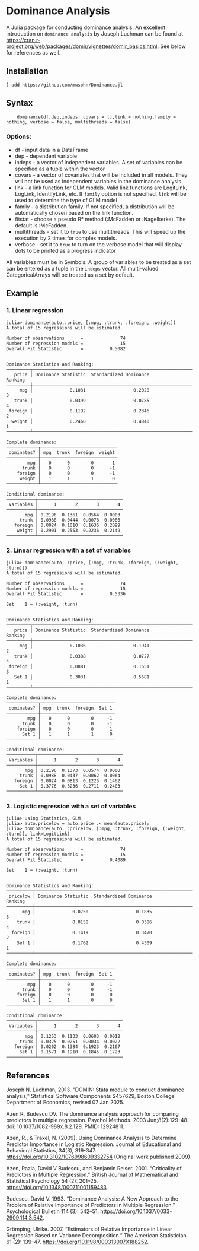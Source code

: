 # Dominance Analysis
 A Julia package for conducting dominance analysis. An excellent introduction on `dominance analysis` by Joseph Luchman can be found 
 at https://cran.r-project.org/web/packages/domir/vignettes/domir_basics.html. See below for references as well.

  ## Installation

 `] add https://github.com/mwsohn/Dominance.jl`

 ## Syntax

```
    dominance(df,dep,indeps; covars = [],link = nothing,family = nothing, verbose = false, multithreads = false)
```

### Options:
- df - input data in a DataFrame
- dep - dependent variable
- indeps - a vector of independent variables. A set of variables can be
    specified as a tuple within the vector
- covars - a vector of covariates that will be included in all models.
    They will not be used as independent variables in the dominance analysis
- link - a link function for GLM models. Valid link functions are LogitLink,
    LogLink, IdentifyLink, etc. If `family` option is not specified, `link` will
    be used to determine the type of GLM model
- family - a distribution family. If not specified, a distribution will be
    automatically chosen based on the link function.
- fitstat - choose a pseudo R² method (:McFadden or :Nagelkerke). The default is :McFadden.
- multithreads - set it to `true` to use multithreads. 
    This will speed up the execution by 2 times for complex models.
- verbose - set it to `true` to turn on the verbose model that will display dots to be printed
    as a progress indicator

All variables must be in Symbols. A group of variables to be treated as a set can be entered as a tuple
in the `indeps` vector. All multi-valued CategoricalArrays will be treated as a set by default.

## Example

### 1. Linear regression

```
julia> dominance(auto,:price, [:mpg, :trunk, :foreign, :weight])
A total of 15 regressions will be estimated.

Number of observations      =              74
Number of regression models =              15
Overall Fit Statistic       =          0.5082


Dominance Statistics and Ranking:
─────────┬────────────────────────────────────────────────────────────────
   price │ Dominance Statistic  Standardized Dominance            Ranking 
─────────┼────────────────────────────────────────────────────────────────
     mpg │              0.1031                  0.2028                  3
   trunk │              0.0399                  0.0785                  4
 foreign │              0.1192                  0.2346                  2
  weight │              0.2460                  0.4840                  1
─────────┴────────────────────────────────────────────────────────────────

Complete dominance:
────────────┬─────────────────────────────
 dominates? │ mpg  trunk  foreign  weight 
────────────┼─────────────────────────────
        mpg │   0      0        0      -1
      trunk │   0      0        0      -1
    foreign │   0      0        0      -1
     weight │   1      1        1       0
────────────┴─────────────────────────────

Conditional dominance:
───────────┬────────────────────────────────
 Variables │      1       2       3       4 
───────────┼────────────────────────────────
       mpg │ 0.2196  0.1361  0.0564  0.0003
     trunk │ 0.0988  0.0444  0.0078  0.0086
   foreign │ 0.0024  0.1010  0.1636  0.2099
    weight │ 0.2901  0.2553  0.2236  0.2149
───────────┴────────────────────────────────
```

### 2. Linear regression with a set of variables

```
julia> dominance(auto, :price, [:mpg, :trunk, :foreign, (:weight, :turn)])
A total of 15 regressions will be estimated.

Number of observations      =              74
Number of regression models =              15
Overall Fit Statistic       =          0.5336

Set    1 = (:weight, :turn)


Dominance Statistics and Ranking:
─────────┬───────────────────────────────────────────────────────────────
   price │ Dominance Statistic  Standardized Dominance           Ranking 
─────────┼───────────────────────────────────────────────────────────────
     mpg │              0.1036                  0.1941                 2
   trunk │              0.0388                  0.0727                 4
 foreign │              0.0881                  0.1651                 3
   Set 1 │              0.3031                  0.5681                 1
─────────┴───────────────────────────────────────────────────────────────

Complete dominance:
────────────┬────────────────────────────
 dominates? │ mpg  trunk  foreign  Set 1 
────────────┼────────────────────────────
        mpg │   0      0        0     -1
      trunk │   0      0        0     -1
    foreign │   0      0        0     -1
      Set 1 │   1      1        1      0
────────────┴────────────────────────────

Conditional dominance:
───────────┬────────────────────────────────
 Variables │      1       2       3       4 
───────────┼────────────────────────────────
       mpg │ 0.2196  0.1373  0.0574  0.0000
     trunk │ 0.0988  0.0437  0.0062  0.0064
   foreign │ 0.0024  0.0813  0.1225  0.1462
     Set 1 │ 0.3776  0.3236  0.2711  0.2403
───────────┴────────────────────────────────

```

### 3. Logistic regression with a set of variables

```
julia> using Statistics, GLM
julia> auto.pricelow = auto.price .< mean(auto.price);
julia> dominance(auto, :pricelow, [:mpg, :trunk, :foreign, (:weight, :turn)], link=LogitLink)
A total of 15 regressions will be estimated.

Number of observations      =              74
Number of regression models =              15
Overall Fit Statistic       =          0.4089

Set    1 = (:weight, :turn)


Dominance Statistics and Ranking:
──────────┬───────────────────────────────────────────────────────────────
 pricelow │ Dominance Statistic  Standardized Dominance           Ranking 
──────────┼───────────────────────────────────────────────────────────────
      mpg │              0.0750                  0.1835                 3
    trunk │              0.0158                  0.0386                 4
  foreign │              0.1419                  0.3470                 2
    Set 1 │              0.1762                  0.4309                 1
──────────┴───────────────────────────────────────────────────────────────

Complete dominance:
────────────┬────────────────────────────
 dominates? │ mpg  trunk  foreign  Set 1 
────────────┼────────────────────────────
        mpg │   0      0        0     -1
      trunk │   0      0        0     -1
    foreign │   0      0        0      0
      Set 1 │   1      1        0      0
────────────┴────────────────────────────

Conditional dominance:
───────────┬────────────────────────────────
 Variables │      1       2       3       4 
───────────┼────────────────────────────────
       mpg │ 0.1253  0.1133  0.0603  0.0012
     trunk │ 0.0325  0.0251  0.0034  0.0022
   foreign │ 0.0202  0.1384  0.1923  0.2167
     Set 1 │ 0.1571  0.1910  0.1845  0.1723
───────────┴────────────────────────────────

```

## References

Joseph N. Luchman, 2013. "DOMIN: Stata module to conduct dominance analysis," Statistical Software Components S457629, Boston College Department of Economics, revised 07 Jan 2025. 

Azen R, Budescu DV. The dominance analysis approach for comparing predictors in multiple regression. Psychol Methods. 2003 Jun;8(2):129-48. doi: 10.1037/1082-989x.8.2.129. PMID: 12924811.

Azen, R., & Traxel, N. (2009). Using Dominance Analysis to Determine Predictor Importance in Logistic Regression. Journal of Educational and Behavioral Statistics, 34(3), 319-347. https://doi.org/10.3102/1076998609332754 (Original work published 2009)

Azen, Razia, David V Budescu, and Benjamin Reiser. 2001. “Criticality of Predictors in Multiple Regression.” British Journal of Mathematical and Statistical Psychology 54 (2): 201–25. https://doi.org/10.1348/000711001159483.

Budescu, David V. 1993. “Dominance Analysis: A New Approach to the Problem of Relative Importance of Predictors in Multiple Regression.” Psychological Bulletin 114 (3): 542–51. https://doi.org/10.1037/0033-2909.114.3.542.

Grömping, Ulrike. 2007. “Estimators of Relative Importance in Linear Regression Based on Variance Decomposition.” The American Statistician 61 (2): 139–47. https://doi.org/10.1198/000313007X188252.


